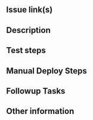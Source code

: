 ## Issue link(s)
<!-- #123 or tag1consulting/repo#123 -->

## Description
<!-- Briefly explain what the pull request is trying to achieve and any important technical context. -->

## Test steps
<!-- 1. When I do this...2. And that....3. Then I expect... -->

## Manual Deploy Steps
<!-- If this code requires any manual deploy steps, please describe below. -->

## Followup Tasks
<!-- If any followup tasks are needed, please describe below. -->

## Other information
<!-- Any other information that is important to this PR such as screenshots of how the component looks before and after the change. -->
